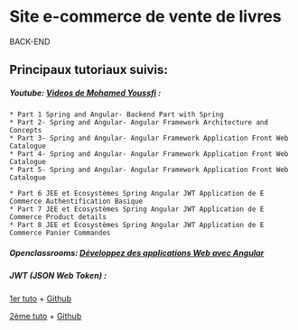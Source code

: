 # Site e-commerce de vente de livres
BACK-END

## Principaux tutoriaux suivis:
##### Youtube: [Videos de Mohamed Youssfi](https://www.youtube.com/user/mohamedYoussfi/videos) :

    * Part 1 Spring and Angular- Backend Part with Spring
    * Part 2- Spring and Angular- Angular Framework Architecture and Concepts
    * Part 3- Spring and Angular- Angular Framework Application Front Web Catalogue
    * Part 4- Spring and Angular- Angular Framework Application Front Web Catalogue
    * Part 5- Spring and Angular- Angular Framework Application Front Web Catalogue
    
    * Part 6 JEE et Ecosystèmes Spring Angular JWT Application de E Commerce Authentification Basique
    * Part 7 JEE et Ecosystèmes Spring Angular JWT Application de E Commerce Product details
    * Part 8 JEE et Ecosystèmes Spring Angular JWT Application de E Commerce Panier Commandes
    
##### Openclassrooms: [Développez des applications Web avec Angular](https://openclassrooms.com/fr/courses/4668271-developpez-des-applications-web-avec-angular)

##### JWT (JSON Web Token) :
[1er tuto](https://www.devglan.com/spring-boot/spring-boot-angular-8-example) + 
[Github](https://github.com/only2dhir/spring-boot-jwt.git)

[2ème tuto](https://fr.slideshare.net/mohamedyoussfi9/scurit-des-applications-web-avec-json-web-token-jwt?from_action=save) +
[Github](https://github.com/mohamedYoussfi/spring-security-jwt-micro-service.git)
